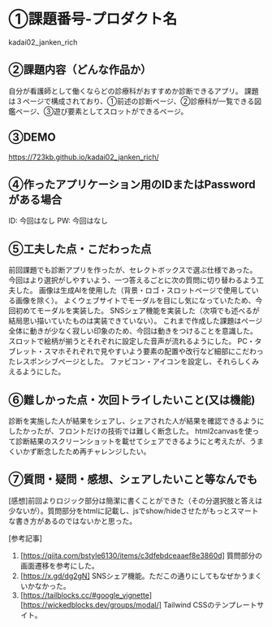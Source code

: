 # ①課題番号-プロダクト名

kadai02_janken_rich

## ②課題内容（どんな作品か）

自分が看護師として働くならどの診療科がおすすめか診断できるアプリ。
課題は３ページで構成されており、①前述の診断ページ、②診療科が一覧できる図鑑ページ、③遊び要素としてスロットができるページ。

## ③DEMO

https://723kb.github.io/kadai02_janken_rich/

## ④作ったアプリケーション用のIDまたはPasswordがある場合

ID: 今回はなし
PW: 今回はなし

## ⑤工夫した点・こだわった点

前回課題でも診断アプリを作ったが、セレクトボックスで選ぶ仕様であった。
今回はより選択がしやすいよう、一つ答えるごとに次の質問に切り替わるよう工夫した。
画像は生成AIを使用した（背景・ロゴ・スロットページで使用している画像を除く）。
よくウェブサイトでモーダルを目にし気になっていたため、今回初めてモーダルを実装した。
SNSシェア機能を実装した（次項でも述べるが結局思い描いていたものは実装できていない）。
これまで作成した課題はページ全体に動きが少なく寂しい印象のため、今回は動きをつけることを意識した。
スロットで絵柄が揃うとそれぞれに設定した音声が流れるようにした。
PC・タブレット・スマホそれぞれで見やすいよう要素の配置や改行など細部にこだわったレスポンシブページとした。
ファビコン・アイコンを設定し、それらしくみえるようにした。

## ⑥難しかった点・次回トライしたいこと(又は機能)

診断を実施した人が結果をシェアし、シェアされた人が結果を確認できるようにしたかったが、フロントだけの技術では難しく断念した。
html2canvasを使って診断結果のスクリーンショットを載せてシェアできるようにと考えたが、うまくいかず断念したため再チャレンジしたい。

## ⑦質問・疑問・感想、シェアしたいこと等なんでも

[感想]前回よりロジック部分は簡潔に書くことができた（その分選択肢と答えは少ないが）。質問部分をhtmlに記載し、jsでshow/hideさせたがもっとスマートな書き方があるのではないかと思った。

[参考記事]
   1. [https://qiita.com/bstyle6130/items/c3dfebdceaaef8e3860d] 質問部分の画面遷移を参考にした。
   2. [https://x.gd/dg2gN] SNSシェア機能。ただこの通りにしてもなぜかうまくいかなかった。
   3. [https://tailblocks.cc/#google_vignette] [https://wickedblocks.dev/groups/modal/] Tailwind CSSのテンプレートサイト。

